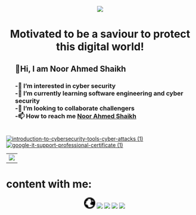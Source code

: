 
<!---
Noor-Ahmed-12/Noor-Ahmed-12 is a ✨ special ✨ repository because its `README.md` (this file) appears on your GitHub profile.
You can click the Preview link to take a look at your changes.
--->
<p align="center">
<img src = "https://images.pexels.com/photos/2002719/pexels-photo-2002719.jpeg?auto=compress&cs=tinysrgb&dpr=2&h=650&w=940" height="600">
 </p>
<h1 align="center">Motivated to be a saviour to protect this digital world!</h1>

<ul>
<h2>👋Hi, I am Noor Ahmed Shaikh</h2>
<h3><strong>-👀 I’m interested in cyber security</strong><br>
<strong>-🌱 I’m currently learning software engineering and cyber security</strong><br>
<strong>-💞️ I’m looking to collaborate challengers</strong><br>
<strong>-📫 How to reach me <a href="https://www.linkedin.com/in/noor-ahmed-shaikh-2989691b4" target="_blank">Noor Ahmed Shaikh</a><br></strong><br></h3>
 </ul>
 

[
![introduction-to-cybersecurity-tools-cyber-attacks (1)](https://user-images.githubusercontent.com/60597399/111895867-cf5c4400-89d2-11eb-83a8-e69040cb0849.png)
](https://www.youracclaim.com/badges/28e2fe95-1973-4fd9-b519-a70624463684/public_url) [![google-it-support-professional-certificate (1)](https://user-images.githubusercontent.com/60597399/111895936-38dc5280-89d3-11eb-9fee-afca715d630f.png)](https://www.youracclaim.com/badges/a444519f-0b91-4380-89f2-bf63685a4c31/public_url)


<table align="center">
  <tr>
    <td align="center" style="padding=0;width=50%;">
      <img src="https://github-readme-stats.vercel.app/api/?username=Noor-Ahmed-12&title_color=4F8CC9&text_color=9f9f9f&show_icons=true&bg_color=00000000&hide_border=true&icon_color=4F8CC9&hide_title=true&count_private=true" />
    </td>
  </tr>
</table>

# content with me:
<ul align="center">
 <a href="https://technicalfaraz.com/author/noor_ahmed/" alt"noor's blog" target="_blank"><img src="https://raw.githubusercontent.com/iconic/open-iconic/master/svg/globe.svg" height="30" width"30"></a> 
<a href="https://web.facebook.com/profile.php?id=100010125183183/" alt"noor's facebook" target="_blank"><img src="https://cdn.jsdelivr.net/npm/simple-icons@3.0.1/icons/facebook.svg" height="30" width"30"></a> 
<a href="https://www.linkedin.com/in/noor-ahmed-shaikh-2989691b4/" alt"noor's LinkedIn" target="_blank"><img src="https://cdn.jsdelivr.net/npm/simple-icons@3.0.1/icons/linkedin.svg" height="30" width"30"></a>
<a href="https://www.twitter.com/NoorShykh54?s=09/" alt"noor's twitter" target="_blank"><img src="https://cdn.jsdelivr.net/npm/simple-icons@3.0.1/icons/twitter.svg" height="30" width"30"></a>
 <a href="https://www.instagram.com/noor_ahmed_shykh/" alt"noor's instagram" target="_blank"><img src="https://cdn.jsdelivr.net/npm/simple-icons@3.0.1/icons/instagram.svg" height="30" width"30"></a>
 </ul>
